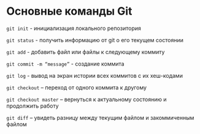 # Основные команды Git

`git init` - инициализация локального репозитория

`git status` - получить информацию от git о его текущем состоянии

`git add` - добавить файл или файлы к следующему коммиту

`git commit -m “message”` - создание коммита

`git log` - вывод на экран истории всех коммитов с их хеш-кодами

`git checkout` – переход от одного коммита к другому

`git checkout master` – вернуться к актуальному состоянию и продолжить работу

`git diff` – увидеть разницу между текущим файлом и закоммиченным файлом

